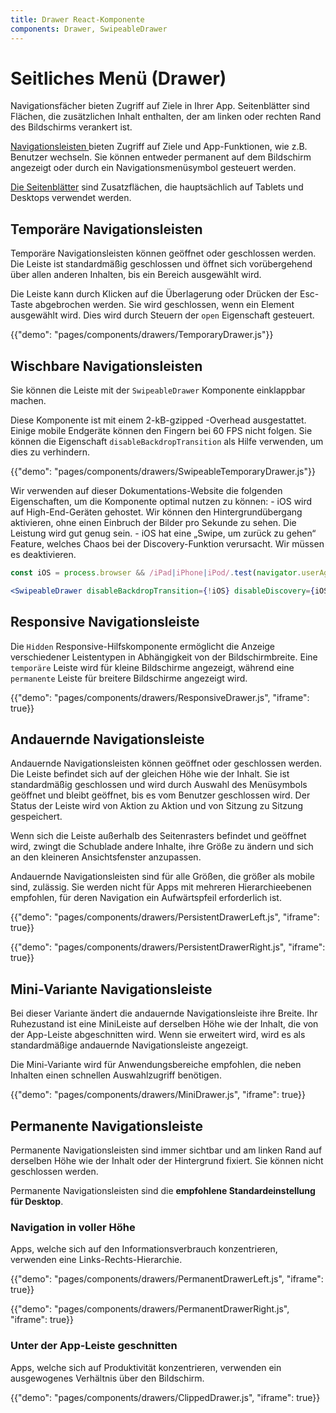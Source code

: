```yaml
---
title: Drawer React-Komponente
components: Drawer, SwipeableDrawer
---
```


# Seitliches Menü (Drawer)

<p class="description">Navigationsfächer bieten Zugriff auf Ziele in Ihrer App. Seitenblätter sind Flächen, die zusätzlichen Inhalt enthalten, der am linken oder rechten Rand des Bildschirms verankert ist.</p>

[Navigationsleisten ](https://material.io/design/components/navigation-drawer.html) bieten Zugriff auf Ziele und App-Funktionen, wie z.B. Benutzer wechseln. Sie können entweder permanent auf dem Bildschirm angezeigt oder durch ein Navigationsmenüsymbol gesteuert werden.

[Die Seitenblätter](https://material.io/design/components/sheets-side.html) sind Zusatzflächen, die hauptsächlich auf Tablets und Desktops verwendet werden.

## Temporäre Navigationsleisten

Temporäre Navigationsleisten können geöffnet oder geschlossen werden. Die Leiste ist standardmäßig geschlossen und öffnet sich vorübergehend über allen anderen Inhalten, bis ein Bereich ausgewählt wird.

Die Leiste kann durch Klicken auf die Überlagerung oder Drücken der Esc-Taste abgebrochen werden. Sie wird geschlossen, wenn ein Element ausgewählt wird. Dies wird durch Steuern der `open` Eigenschaft gesteuert.

{{"demo": "pages/components/drawers/TemporaryDrawer.js"}}

## Wischbare Navigationsleisten

Sie können die Leiste mit der `SwipeableDrawer` Komponente einklappbar machen.

Diese Komponente ist mit einem 2-kB-gzipped -Overhead ausgestattet. Einige mobile Endgeräte können den Fingern bei 60 FPS nicht folgen. Sie können die Eigenschaft `disableBackdropTransition` als Hilfe verwenden, um dies zu verhindern.

{{"demo": "pages/components/drawers/SwipeableTemporaryDrawer.js"}}

Wir verwenden auf dieser Dokumentations-Website die folgenden Eigenschaften, um die Komponente optimal nutzen zu können: - iOS wird auf High-End-Geräten gehostet. Wir können den Hintergrundübergang aktivieren, ohne einen Einbruch der Bilder pro Sekunde zu sehen. Die Leistung wird gut genug sein. - iOS hat eine „Swipe, um zurück zu gehen“ Feature, welches Chaos bei der Discovery-Funktion verursacht. Wir müssen es deaktivieren.

```jsx
const iOS = process.browser && /iPad|iPhone|iPod/.test(navigator.userAgent);

<SwipeableDrawer disableBackdropTransition={!iOS} disableDiscovery={iOS} />;
```

## Responsive Navigationsleiste

Die `Hidden` Responsive-Hilfskomponente ermöglicht die Anzeige verschiedener Leistentypen in Abhängigkeit von der Bildschirmbreite. Eine `temporäre` Leiste wird für kleine Bildschirme angezeigt, während eine `permanente` Leiste für breitere Bildschirme angezeigt wird.

{{"demo": "pages/components/drawers/ResponsiveDrawer.js", "iframe": true}}

## Andauernde Navigationsleiste

Andauernde Navigationsleisten können geöffnet oder geschlossen werden. Die Leiste befindet sich auf der gleichen Höhe wie der Inhalt. Sie ist standardmäßig geschlossen und wird durch Auswahl des Menüsymbols geöffnet und bleibt geöffnet, bis es vom Benutzer geschlossen wird. Der Status der Leiste wird von Aktion zu Aktion und von Sitzung zu Sitzung gespeichert.

Wenn sich die Leiste außerhalb des Seitenrasters befindet und geöffnet wird, zwingt die Schublade andere Inhalte, ihre Größe zu ändern und sich an den kleineren Ansichtsfenster anzupassen.

Andauernde Navigationsleisten sind für alle Größen, die größer als mobile sind, zulässig. Sie werden nicht für Apps mit mehreren Hierarchieebenen empfohlen, für deren Navigation ein Aufwärtspfeil erforderlich ist.

{{"demo": "pages/components/drawers/PersistentDrawerLeft.js", "iframe": true}}

{{"demo": "pages/components/drawers/PersistentDrawerRight.js", "iframe": true}}

## Mini-Variante Navigationsleiste

Bei dieser Variante ändert die andauernde Navigationsleiste ihre Breite. Ihr Ruhezustand ist eine MiniLeiste auf derselben Höhe wie der Inhalt, die von der App-Leiste abgeschnitten wird. Wenn sie erweitert wird, wird es als standardmäßige andauernde Navigationsleiste angezeigt.

Die Mini-Variante wird für Anwendungsbereiche empfohlen, die neben Inhalten einen schnellen Auswahlzugriff benötigen.

{{"demo": "pages/components/drawers/MiniDrawer.js", "iframe": true}}

## Permanente Navigationsleiste

Permanente Navigationsleisten sind immer sichtbar und am linken Rand auf derselben Höhe wie der Inhalt oder der Hintergrund fixiert. Sie können nicht geschlossen werden.

Permanente Navigationsleisten sind die **empfohlene Standardeinstellung für Desktop**.

### Navigation in voller Höhe

Apps, welche sich auf den Informationsverbrauch konzentrieren, verwenden eine Links-Rechts-Hierarchie.

{{"demo": "pages/components/drawers/PermanentDrawerLeft.js", "iframe": true}}

{{"demo": "pages/components/drawers/PermanentDrawerRight.js", "iframe": true}}

### Unter der App-Leiste geschnitten

Apps, welche sich auf Produktivität konzentrieren, verwenden ein ausgewogenes Verhältnis über den Bildschirm.

{{"demo": "pages/components/drawers/ClippedDrawer.js", "iframe": true}}
